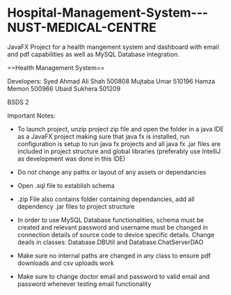 # Hospital-Management-System---NUST-MEDICAL-CENTRE
JavaFX Project for a health mangement system and dashboard with email and pdf capabilities as well as MySQL Database integration.

==Health Management System==

Developers:
Syed Ahmad Ali Shah 500808
Mujtaba Umar 510196
Hamza Memon 500966
Ubaid Sukhera 501209

BSDS 2

Important Notes:
- To launch project, unzip project zip file and open the folder in a java IDE as a JavaFX project making sure that java fx is installed, run configuration is setup to run java fx projects and all java fx .jar files are included in project structure and global libraries (preferably use IntelliJ as development was done in this IDE)

- Do not change any paths or layout of any assets or dependancies

- Open .sql file to establish schema

- .zip File also contains folder containing dependancies, add all dependency .jar files to project structure

- In order to use MySQL Database functionalities, schema must be created and relevant password and username must be changed in connection details of source code to device specific details. Change deails in classes: Database.DBUtil and Database.ChatServerDAO

- Make sure no internal paths are changed in any class to ensure pdf downloads and csv uploads work

- Make sure to change doctor email and password to valid email and password whenever testing email functionality 

